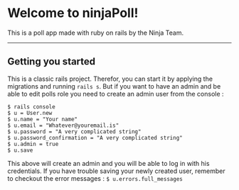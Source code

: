 Welcome to ninjaPoll!
===================


This is a poll app made with ruby on rails by the Ninja Team.

----------


Getting you started
-------------

This is a classic rails project. Therefor, you can start it by applying the migrations and running ```rails s```.
But if you want to have an admin and be able to edit polls role you need to create an admin user from the console :
```
$ rails console
$ u = User.new
$ u.name = "Your name"
$ u.email = "Whatever@youremail.is"
$ u.password = "A very complicated string"
$ u.password_confirmation = "A very complicated string"
$ u.admin = true
$ u.save
```

This above will create an admin and you will be able to log in with his credentials.
If you have trouble saving your newly created user, remember to checkout the error messages : ```$ u.errors.full_messages```

